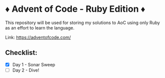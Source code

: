 # ♦️ Advent of Code - Ruby Edition ♦️

This repository will be used for storing my solutions to AoC using only Ruby as an effort to learn the language. 

Link: <https://adventofcode.com/>

## Checklist: 

- [x] Day 1 - Sonar Sweep
- [ ] Day 2 - Dive!
